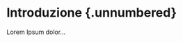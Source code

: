 # Introduzione {.unnumbered}

Lorem Ipsum dolor...

<!--
## Titolo della sezione

Testo della sezione.

Tabella di esempio.

```{=latex}
\begin{table}[H]
	\centering
	\begin{tabularx}{\textwidth}{|X|X|}
        \hline
		Colonna uno & Colonna due \\ \hline
        Cella uno & Cella due \\ \hline
	\end{tabularx}
\end{table}
```

Sezione di codice di esempio.

    object Main extends App {

        println("Helloworld!")

    }

Citazione di esempio.

> "Kelsey, in this terrifying world, all we have are the connections that we make." - Bojack Horseman, "Fish out of water", 04x03

Immagine di esempio in figura \ref{image}.

![Immagine di esempio\label{image}](images/pluto.jpg){ width=100% }
-->
